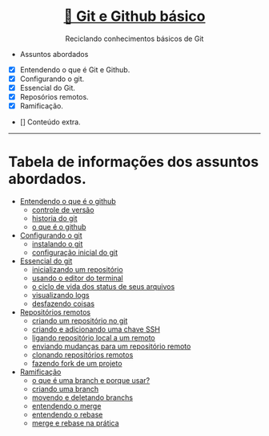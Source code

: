 <h1 align="center">
    <a href="https://www.udemy.com/course/git-e-github-para-iniciantes/">🔗 Git e Github básico</a>
</h1>
<p align="center">Reciclando conhecimentos básicos de Git</p>

- Assuntos abordados

- [X] Entendendo o que é Git e Github.
- [X] Configurando o git.
- [X] Essencial do Git.
- [X] Reposórios remotos.
- [X] Ramificação.
- [] Conteúdo extra.

---

Tabela de informações dos assuntos abordados.
=================

<!--ts-->
   * [Entendendo o que é o github](#entendendo-o-que-e-o-github)
      * [controle de versão](#controle-de-versao)
      * [historia do git](#historia-do-git)
      * [o que é o github](#o-que-e-o-github)
   * [Configurando o git](#configurando-o-git)
      * [instalando o git](#instalando-o-git)
      * [configuração inicial do git](configuracao-inicial-do-git)
   * [Essencial do git](#essencial-do-git)
      * [inicializando um repositório](#inicializando-um-repositorio)
      * [usando o editor do terminal](#usando-o-editor-do-terminal)
      * [o ciclo de vida dos status de seus arquivos](#0-cliclo-de-vida-dos-status-de-seus-arquivos)
      * [visualizando logs](#visualizando-logs)
      * [desfazendo coisas](#desfazendo-coisas)
   * [Repositórios remotos](#repositorios-remotos)
      * [criando um repositório no git](#criando-um-repositorio-no-git)
      * [criando e adicionando uma chave SSH](#criando-e-adicionando-uma-chave-ssh)
      * [ligando repositório local a um remoto](#ligando-repositorio-local-a-um-remoto)
      * [enviando mudanças para um repositório remoto](#enviando-mudancas-para-um-repositorio-remoto)
      * [clonando repositórios remotos](#clonando-repositorios-remotos)
      * [fazendo fork de um projeto](#fazendo-fork-de-um-projeto)
   * [Ramificação](#ramificacao)
      * [o que é uma branch e porque usar?](#o-que-e-uma-branch-e-porque-usar)
      * [criando uma branch](#criando-uma-branch)
      * [movendo e deletando branchs](#movendo-e-deletando-branchs)
      * [entendendo o merge](#entendendo-o-merge)
      * [entendendo o rebase](#entendendo-o-rebase)
      * [merge e rebase na prática](#merge-e-rebase-na-pratica)
<!--te-->
